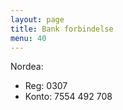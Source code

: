 ```yaml
---
layout: page
title: Bank forbindelse
menu: 40
---
```

<p>Nordea:</p>
<ul>
<li>Reg: 0307
<li>Konto: 7554 492 708
<ul>
